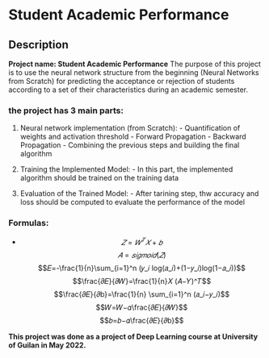 # Student Academic Performance

## Description
**Project name: Student Academic Performance**
The purpose of this project is to use the neural network structure from the beginning (Neural Networks from Scratch) for predicting the acceptance or rejection of students according to a set of their characteristics during an academic semester.

### the project has 3 main parts:
  1) Neural network implementation (from Scratch):
    -  Quantification of weights and activation threshold
    -  Forward Propagation
    -  Backward Propagation
    -  Combining the previous steps and building the final algorithm
    
  2) Training the Implemented Model:
    - In this part, the implemented algorithm should be trained on the training data
    
  3) Evaluation of the Trained Model:
    -  After tarining step, thw accuracy and loss should be computed to evaluate the performance of the model
    
### Formulas:

 - $$𝑍=𝑊^𝑇 𝑋+𝑏$$
  $$𝐴=𝑠𝑖𝑔𝑚𝑜𝑖𝑑(𝑍)$$
  $$𝐸=-\frac{1}{n}\sum_{i=1}^n (𝑦_𝑖 log(𝑎_𝑖)+(1−𝑦_𝑖)log(1−𝑎_𝑖))$$
  $$\frac{𝜕𝐸}{𝜕𝑊}=\frac{1}{n}𝑋 (𝐴−𝑌)^𝑇$$
  $$\frac{𝜕𝐸}{𝜕b}=\frac{1}{n} \sum_{i=1}^n (𝑎_𝑖−𝑦_𝑖)$$
  $$𝑊=𝑊−𝛼\frac{𝜕𝐸}{𝜕𝑊}$$
  $$𝑏=𝑏−𝛼\frac{𝜕𝐸}{𝜕b}$$

**This project was done as a project of Deep Learning course at University of Guilan in May 2022.**
